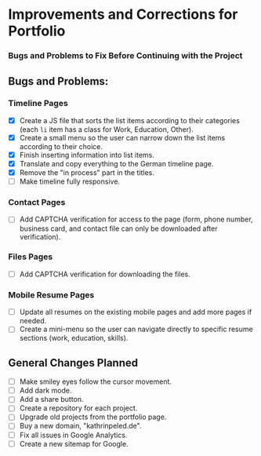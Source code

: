 # Improvements and Corrections for Portfolio

### Bugs and Problems to Fix Before Continuing with the Project

## Bugs and Problems:

### Timeline Pages

- [x] Create a JS file that sorts the list items according to their categories (each `li` item has a class for Work, Education, Other).
- [x] Create a small menu so the user can narrow down the list items according to their choice.
- [x] Finish inserting information into list items.
- [x] Translate and copy everything to the German timeline page.
- [x] Remove the "in process" part in the titles.
- [ ] Make timeline fully responsive.

### Contact Pages

- [ ] Add CAPTCHA verification for access to the page (form, phone number, business card, and contact file can only be downloaded after verification).

### Files Pages

- [ ] Add CAPTCHA verification for downloading the files.

### Mobile Resume Pages

- [ ] Update all resumes on the existing mobile pages and add more pages if needed.
- [ ] Create a mini-menu so the user can navigate directly to specific resume sections (work, education, skills).

## General Changes Planned

- [ ] Make smiley eyes follow the cursor movement.
- [ ] Add dark mode.
- [ ] Add a share button.
- [ ] Create a repository for each project.
- [ ] Upgrade old projects from the portfolio page.
- [ ] Buy a new domain, "kathrinpeled.de".
- [ ] Fix all issues in Google Analytics.
- [ ] Create a new sitemap for Google.
